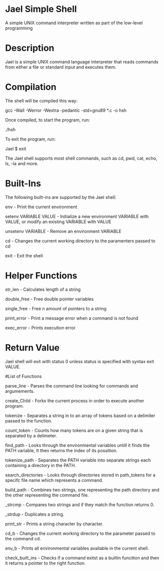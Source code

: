# Jael Simple Shell


A simple UNIX command interpreter written as part of the low-level programming 

# Description

 
Jael is a simple UNIX command language interpreter that reads commands from either a file or standard input and executes them.

# Compilation


The shell will be compiled this way:

gcc -Wall -Werror -Wextra -pedantic -std=gnu89 *.c -o hsh

Once compiled, to start the program, run:

./hsh

To exit the program, run:

Jael $ exit


The Jael shell supports most shell commands, such as cd, pwd, cat, echo, ls, -la and more.


# Built-Ins


The following built-ins are supported by the Jael shell:


env - Print the current environment

setenv VARIABLE VALUE - Initialize a new environment VARIABLE with VALUE, or modify an existing VARIABLE with VALUE

unsetenv VARIABLE - Remove an environment VARIABLE

cd - Changes the current working directory to the paramenters passed to cd

exit - Exit the shell

# Helper Functions


str_len - Calculates length of a string

double_free - Free double pointer variables

single_free - Free n amount of pointers to a string

print_error - Print a message error when a command is not found

exec_error - Prints execution error

# Return Value

Jael shell will exit with status 0 unless status is specified with syntax exit VALUE.

#List of Functions

parse_line - Parses the command line looking for commands and argumements.

create_Child - Forks the current process in order to execute another program.

tokenize - Separates a string in to an array of tokens based on a delimiter passed to the function.

count_token - Counts how many tokens are on a given string that is separated by a delimeter.

find_path - Looks through the environmental variables untill it finds the PATH variable, It then returns the index of its possition.

tokenize_path - Separates the PATH variable into separate strings each containing a directory in the PATH.

search_directories - Looks through directories stored in path_tokens for a specifc file name which represents a command.

build_path - Combines two strings, one representing the path directory and the other representing the command file.

_strcmp - Compares two strings and if they match the function returns 0.

_strdup - Duplicates a string.

print_str - Prints a string character by character.

cd_b - Changes the current working directory to the parameter passed to the command cd.

env_b - Prints all environmental variables available in the current shell.

check_built_ins - Checks if a command exitst as a builtin funcition and then it returns a pointer to the right function.
